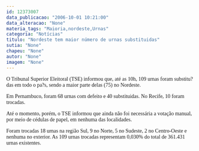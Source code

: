 ```yaml
---
id: 12373007
data_publicacao: "2006-10-01 10:21:00"
data_alteracao: "None"
materia_tags: "Maioria,nordeste,Urnas"
categoria: "Notícias"
titulo: "Nordeste tem maior número de urnas substituidas"
sutia: "None"
chapeu: "None"
autor: "None"
imagem: "None"
---
```

<p><P><FONT face=Verdana>O Tribunal Superior Eleitoral (TSE) informou que, até as 10h, 109 urnas foram substitu?das em todo o pa?s, sendo a maior parte delas (75) no Nordeste. </FONT></P></p>
<p><P><FONT face=Verdana>Em Pernambuco, foram 68 urnas com defeito e&nbsp;40 substituidas. No Recife, 10 foram trocadas.</FONT> </P></p>
<p><P><FONT face=Verdana>Até o momento, porém, o TSE informou que ainda não foi necessária a votação manual, por meio de cédulas de papel, em nenhuma das localidades. </FONT></P></p>
<p><P><FONT face=Verdana>Foram trocadas </FONT><FONT face=Verdana>18 urnas na região Sul, 9 no Norte, 5 no Sudeste, 2 no Centro-Oeste e nenhuma no exterior. As 109 urnas trocadas representam 0,030% do total de 361.431 urnas existentes. </P></FONT> </p>
